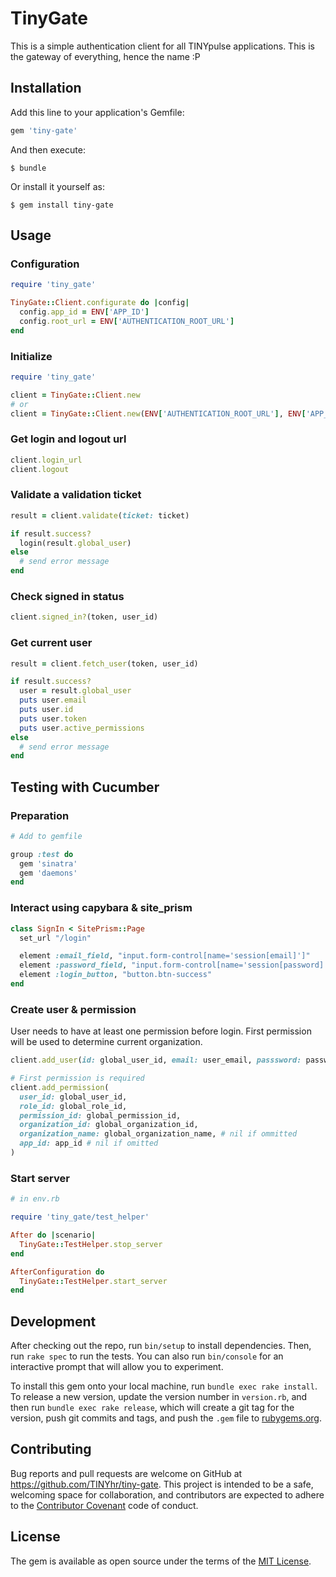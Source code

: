 # TinyGate

This is a simple authentication client for all TINYpulse applications. This is
the gateway of everything, hence the name :P

## Installation

Add this line to your application's Gemfile:

```ruby
gem 'tiny-gate'
```

And then execute:

```shell
$ bundle
```

Or install it yourself as:

```shell
$ gem install tiny-gate
```

## Usage

### Configuration

```ruby
require 'tiny_gate'

TinyGate::Client.configurate do |config|
  config.app_id = ENV['APP_ID']
  config.root_url = ENV['AUTHENTICATION_ROOT_URL']
end
```

### Initialize

```ruby
require 'tiny_gate'

client = TinyGate::Client.new
# or
client = TinyGate::Client.new(ENV['AUTHENTICATION_ROOT_URL'], ENV['APP_ID'])
```

### Get login and logout url

```ruby
client.login_url
client.logout
```

### Validate a validation ticket

```ruby
result = client.validate(ticket: ticket)

if result.success?
  login(result.global_user)
else
  # send error message
end
```

### Check signed in status

```ruby
client.signed_in?(token, user_id)
```

### Get current user

```ruby
result = client.fetch_user(token, user_id)

if result.success?
  user = result.global_user
  puts user.email
  puts user.id
  puts user.token
  puts user.active_permissions
else
  # send error message
end
```

## Testing with Cucumber


### Preparation

```ruby
# Add to gemfile

group :test do
  gem 'sinatra'
  gem 'daemons'
end
```

### Interact using capybara & site_prism

```ruby
class SignIn < SitePrism::Page
  set_url "/login"

  element :email_field, "input.form-control[name='session[email]']"
  element :password_field, "input.form-control[name='session[password]']"
  element :login_button, "button.btn-success"
end
```

### Create user & permission

User needs to have at least one permission before login. First permission will be used to determine current organization.

```ruby
client.add_user(id: global_user_id, email: user_email, passsword: password)

# First permission is required
client.add_permission(
  user_id: global_user_id,
  role_id: global_role_id,
  permission_id: global_permission_id,
  organization_id: global_organization_id,
  organization_name: global_organization_name, # nil if ommitted
  app_id: app_id # nil if omitted
)
```

### Start server

```ruby
# in env.rb

require 'tiny_gate/test_helper'

After do |scenario|
  TinyGate::TestHelper.stop_server
end

AfterConfiguration do
  TinyGate::TestHelper.start_server
end
```

## Development

After checking out the repo, run `bin/setup` to install dependencies. Then, run `rake spec` to run the tests. You can also run `bin/console` for an interactive prompt that will allow you to experiment.

To install this gem onto your local machine, run `bundle exec rake install`. To release a new version, update the version number in `version.rb`, and then run `bundle exec rake release`, which will create a git tag for the version, push git commits and tags, and push the `.gem` file to [rubygems.org](https://rubygems.org).

## Contributing

Bug reports and pull requests are welcome on GitHub at https://github.com/TINYhr/tiny-gate.
This project is intended to be a safe, welcoming space for collaboration, and contributors are expected to adhere to the
[Contributor Covenant](http://contributor-covenant.org) code of conduct.


## License

The gem is available as open source under the terms of the [MIT License](http://opensource.org/licenses/MIT).
